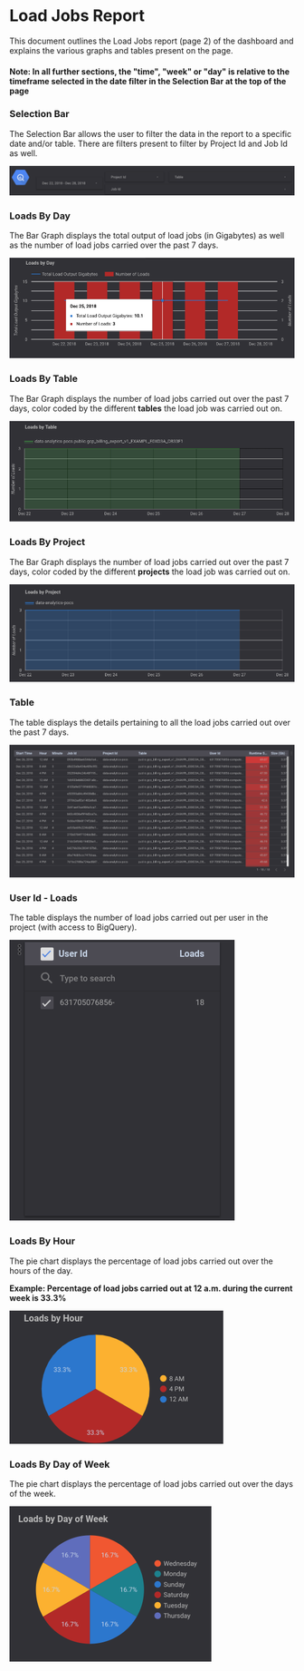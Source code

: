 # Load Jobs Report

This document outlines the Load Jobs report (page 2) of the dashboard and explains the various graphs and tables present on the page.

#### Note: In all further sections, the "time", "week" or "day" is relative to the timeframe selected in the date filter in the Selection Bar at the top of the page

### Selection Bar
The Selection Bar allows the user to filter the data in the report to a specific date and/or table. There are filters present to filter by Project Id and Job Id as well.

![Selection Bar](../images/load_jobs/Image1.png)

### Loads By Day
The Bar Graph displays the total output of load jobs (in Gigabytes) as well as the number of load jobs carried over the past 7 days.

![Loads By Day](../images/load_jobs/Image2.png)

### Loads By Table
The Bar Graph displays the number of load jobs carried out over the past 7 days, color coded by the different **tables** the load job was carried out on.

![Loads By Table](../images/load_jobs/Image3.png)

### Loads By Project
The Bar Graph displays the number of load jobs carried out over the past 7 days, color coded by the different **projects** the load job was carried out on.

![Loads By Project](../images/load_jobs/Image4.png)

### Table
The table displays the details pertaining to all the load jobs carried out over the past 7 days.

![Table](../images/load_jobs/Image5.png)

### User Id - Loads
The table displays the number of load jobs carried out per user in the project (with access to BigQuery).

![User Id - Loads](../images/load_jobs/Image6.png)

### Loads By Hour
The pie chart displays the percentage of load jobs carried out over the hours of the day.

**Example: Percentage of load jobs carried out at 12 a.m. during the current week is 33.3%**

![Loads By Hour](../images/load_jobs/Image7.png)

### Loads By Day of Week
The pie chart displays the percentage of load jobs carried out over the days of the week.

![Loads By Day of Week](../images/load_jobs/Image8.png)


